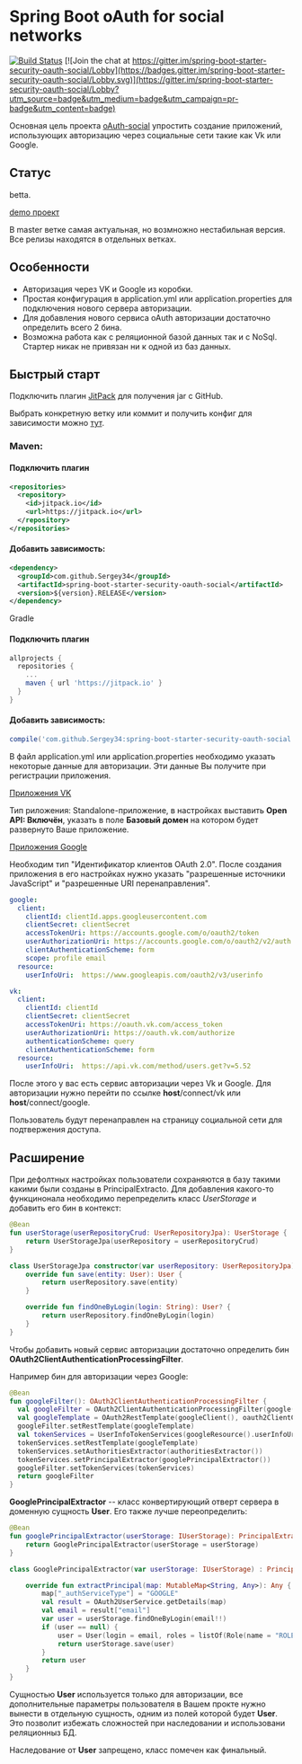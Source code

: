 # Spring Boot oAuth for social networks

[![Build Status](https://travis-ci.org/Sergey34/spring-boot-starter-security-oauth-social.svg?branch=master)](https://travis-ci.org/Sergey34/spring-boot-starter-security-oauth-social)
[![Join the chat at https://gitter.im/spring-boot-starter-security-oauth-social/Lobby](https://badges.gitter.im/spring-boot-starter-security-oauth-social/Lobby.svg)](https://gitter.im/spring-boot-starter-security-oauth-social/Lobby?utm_source=badge&utm_medium=badge&utm_campaign=pr-badge&utm_content=badge)

Основная цель проекта [oAuth-social](https://github.com/Sergey34/spring-boot-starter-security-oauth-social) упростить создание приложений, использующих авторизацию через социальные сети такие как Vk или Google.

## Статус ##

betta.

[demo проект](https://github.com/Sergey34/oauth-social-demo)

В master ветке самая актуальная, но возмножно нестабильная версия. Все релизы находятся в отдельных ветках.


## Особенности ##

* Авторизация через VK и Google из коробки.
* Простая конфигурация в application.yml или application.properties для подключения нового сервера авторизации.
* Для добавления нового сервиса oAuth авторизации достаточно определить всего 2 бина.
* Возможна работа как с реляционной базой данных так и с NoSql. Стартер никак не привязан ни к одной из баз данных.

## Быстрый старт ##

Подключить плагин [JitPack](https://jitpack.io/) для получения jar с GitHub.

Выбрать конкретную ветку или коммит и получить конфиг для зависимости можно [тут](https://jitpack.io/#Sergey34/spring-boot-starter-security-oauth-social).

### Maven: ###

#### Подключить плагин ####

```xml
<repositories>
  <repository>
    <id>jitpack.io</id>
    <url>https://jitpack.io</url>
  </repository>
</repositories>
```

#### Добавить зависимость: ####

```xml
<dependency>
  <groupId>com.github.Sergey34</groupId>
  <artifactId>spring-boot-starter-security-oauth-social</artifactId>
  <version>${version}.RELEASE</version>
</dependency>
```

Gradle

#### Подключить плагин ####

```gradle
allprojects {
  repositories {
    ...
    maven { url 'https://jitpack.io' }
  }
}
```

#### Добавить зависимость: ####

```gradle
compile('com.github.Sergey34:spring-boot-starter-security-oauth-social:0.0.1-RELEASE-SNAPSHOT')
```
В файл application.yml или application.properties необходимо указать некоторые данные для авторизации. Эти данные Вы получите при регистрации приложения.

[Приложения VK](https://vk.com/apps?act=manage)

Тип риложения: Standalone-приложение, в настройках выставить **Open API: Включён**, указать в поле **Базовый домен** на котором будет развернуто Ваше приложение.

[Приложения Google](https://console.developers.google.com/apis/credentials)

Необходим тип "Идентификатор клиентов OAuth 2.0". После создания приложения в его настройках нужно указать "разрешенные источники JavaScript" и "разрешенные URI перенаправления".

```yml
google:
  client:
    clientId: clientId.apps.googleusercontent.com
    clientSecret: clientSecret
    accessTokenUri: https://accounts.google.com/o/oauth2/token
    userAuthorizationUri: https://accounts.google.com/o/oauth2/v2/auth
    clientAuthenticationScheme: form
    scope: profile email
  resource:
    userInfoUri:  https://www.googleapis.com/oauth2/v3/userinfo

vk:
  client:
    clientId: clientId
    clientSecret: clientSecret
    accessTokenUri: https://oauth.vk.com/access_token
    userAuthorizationUri: https://oauth.vk.com/authorize
    authenticationScheme: query
    clientAuthenticationScheme: form
  resource:
    userInfoUri:  https://api.vk.com/method/users.get?v=5.52
```

После этого у вас есть сервис авторизации через Vk и Google. Для авторизации нужно перейти по ссылке **host**/connect/vk или **host**/connect/google.

Пользователь будут перенаправлен на страницу социальной сети для подтвержения доступа.

## Расширение ##

При дефолтных настройках пользователи сохраняются в базу такими какими были созданы в PrincipalExtracto. Для добавления какого-то функцинонала необходимо перепределить класс _UserStorage_ и добавить его бин в контекст:

```kotlin
@Bean
fun userStorage(userRepositoryCrud: UserRepositoryJpa): UserStorage {
    return UserStorageJpa(userRepository = userRepositoryCrud)
}

class UserStorageJpa constructor(var userRepository: UserRepositoryJpa) : UserStorage() {
    override fun save(entity: User): User {
        return userRepository.save(entity)
    }

    override fun findOneByLogin(login: String): User? {
        return userRepository.findOneByLogin(login)
    }
}
```

Чтобы добавить новый сервис авторизации достаточно определить бин **OAuth2ClientAuthenticationProcessingFilter**.

Например бин для авторизации через Google:

```kotlin
@Bean
fun googleFilter(): OAuth2ClientAuthenticationProcessingFilter {
  val googleFilter = OAuth2ClientAuthenticationProcessingFilter(google().loginUrl)
  val googleTemplate = OAuth2RestTemplate(googleClient(), oauth2ClientContext)
  googleFilter.setRestTemplate(googleTemplate)
  val tokenServices = UserInfoTokenServices(googleResource().userInfoUri, googleClient().clientId)
  tokenServices.setRestTemplate(googleTemplate)
  tokenServices.setAuthoritiesExtractor(authoritiesExtractor())
  tokenServices.setPrincipalExtractor(googlePrincipalExtractor())
  googleFilter.setTokenServices(tokenServices)
  return googleFilter
}
```

**GooglePrincipalExtractor** -- класс конвертирующий отверт сервера в доменную сущность **User**. Его также лучше переопределить:

```kotlin
@Bean
fun googlePrincipalExtractor(userStorage: IUserStorage): PrincipalExtractor {
    return GooglePrincipalExtractor(userStorage = userStorage)
}

class GooglePrincipalExtractor(var userStorage: IUserStorage) : PrincipalExtractor {

    override fun extractPrincipal(map: MutableMap<String, Any>): Any {
        map["_authServiceType"] = "GOOGLE"
        val result = OAuth2UserService.getDetails(map)
        val email = result["email"]
        var user = userStorage.findOneByLogin(email!!)
        if (user == null) {
            user = User(login = email, roles = listOf(Role(name = "ROLE_DEFAULT")))
            return userStorage.save(user)
        }
        return user
    }
}
```

Сущностью **User** используется только для авторизации, все дополнительные параметры пользователя в Вашем прокте нужно вынести в отдельную сущность, одним из полей которой будет **User**. Это позволит избежать сложностей при наследовании и использовани реляционныз БД.

Наследование от **User** запрещено, класс помечен как финальный.

